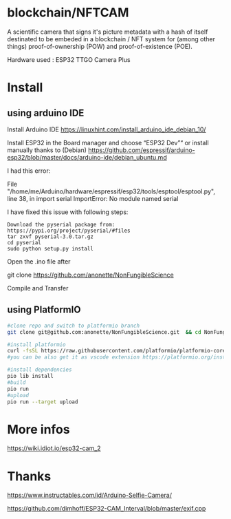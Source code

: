 # blockchain/NFTCAM

A scientific camera that signs it's picture metadata with a hash of itself destinated to be embeded in a blockchain / NFT system for (among other things) proof-of-ownership (POW) and proof-of-existence (POE).

Hardware used : ESP32 TTGO Camera Plus

# Install
## using arduino IDE
Install Arduino IDE https://linuxhint.com/install_arduino_ide_debian_10/

Install ESP32 in the Board manager and choose “ESP32 Dev”“ or install manually thanks to (Debian) https://github.com/espressif/arduino-esp32/blob/master/docs/arduino-ide/debian_ubuntu.md

I had this error:

 File "/home/me/Arduino/hardware/espressif/esp32/tools/esptool/esptool.py", line 38, in <module>
    import serial
ImportError: No module named serial

I have fixed this issue with following steps:

    Download the pyserial package from: https://pypi.org/project/pyserial/#files
    tar zxvf pyserial-3.0.tar.gz
    cd pyserial
    sudo python setup.py install

Open the .ino file after

git clone https://github.com/anonette/NonFungibleScience

Compile and Transfer 

## using PlatformIO
```bash
#clone repo and switch to platformio branch
git clone git@github.com:anonette/NonFungibleScience.git  && cd NonFungibleScience && git checkout platformio

#install platformio
curl -fsSL https://raw.githubusercontent.com/platformio/platformio-core-installer/master/get-platformio.py -o get-platformio.py && python get-platformio.py
#you can be also get it as vscode extension https://platformio.org/install/ide?install=vscode

#install dependencies
pio lib install
#build
pio run
#upload
pio run --target upload
```
# More infos

https://wiki.idiot.io/esp32-cam_2

# Thanks

https://www.instructables.com/id/Arduino-Selfie-Camera/

https://github.com/dimhoff/ESP32-CAM_Interval/blob/master/exif.cpp
